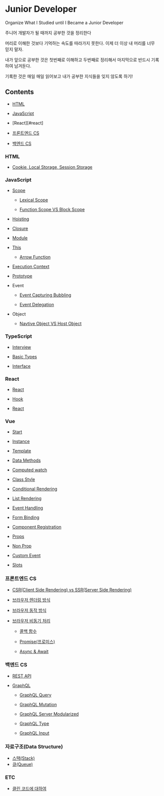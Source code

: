 # Junior Developer

Organize What I Studied until I Became a Junior Developer<br>

주니어 개발자가 될 때까지 공부한 것을 정리한다<br>

머리로 이해한 것보다 기억하는 속도를 따라가지 못한다. 이제 더 이상 내 머리를 너무 믿지 말자.<br>

내가 앞으로 공부한 것은 첫번째로 이해하고 두번째로 정리해서 마지막으로 반드시 기록하여 남겨둔다.<br>

기록한 것은 매일 매일 읽어보고 내가 공부한 지식들을 잊지 않도록 하기!<br>

## Contents

- [HTML](#HTML)

- [JavaScript](#JavaScript)

- [React][#react]

- [프론트엔드 CS](#프론트엔드-CS)

- [백엔드 CS](#백엔드-CS)

### HTML

- [Cookie, Local Storage, Session Storage](./Record/HTML/Storage/Storage.md)

### JavaScript

- [Scope](./Record/JavaScript/Scope/Scope.md)

  - [Lexical Scope](./Record/JavaScript/Scope/LexicalScope.md)

  - [Function Scope VS Block Scope](./Record/JavaScript/Scope/FVSB-Scope.md)

- [Hoisting](./Record/JavaScript/Hoisting/Hoisting.md)

- [Closure](./Record/JavaScript/Closure/Closure.md)

- [Module](./Record/JavaScript/Module/Module.md)

- [This](./Record/JavaScript/This/This.md)

  - [Arrow Function](./Record/JavaScript/This/ArrowFunction.md)

- [Execution Context](./Record/JavaScript/Context/Context.md)

- [Prototype](./Record/JavaScript/Prototype/Prototype.md)

- Event

  - [Event Capturing Bubbling](./Record/JavaScript/Event/Capturing-Bubbling.md)

  - [Event Delegation](./Record/JavaScript/Event/Delegation.md)

- Object

  - [Navtive Object VS Host Object](./Record/JavaScript/Object/Native-Host.md)

### TypeScript

- [Interview](./Record/TypeScript/Interview.md)

- [Basic Types](./Record/TypeScript/BasicTypes.md)

- [Interface](./Record/TypeScript/Interface.md)

### React

- [React](./Record/React/React.md)

- [Hook](./Record/React/Hook.md)

- [React](./Record/React/Experience.md)

### Vue

- [Start](./Record/Vue/Start.md)

- [Instance](./Record/Vue/Instance.md)

- [Template](./Record/Vue/Template.md)

- [Data Methods](./Record/Vue/Data-Methods.md)

- [Computed watch](./Record/Vue/Computed-watch.md)

- [Class Style](./Record/Vue/Class-style.md)

- [Conditional Rendering](./Record/Vue/Conditional-rendering.md)

- [List Rendering](./Record/Vue/List-Rendering.md)

- [Event Handling](./Record/Vue/Event-Handling.md)

- [Form Binding](./Record/Vue/Form-Binding.md)

- [Component Registration](./Record/Vue/Component-registration.md)

- [Props](./Record/Vue/Props.md)

- [Non Prop](./Record/Vue/Non-prop.md)

- [Custom Event](./Record/Vue/Custom-event.md)

- [Slots](./Record/Vue/Slots.md)

### 프론트엔드 CS

- [CSR(Client Side Rendering) vs SSR(Server Side Rendering)](./Record/FrontEnd/CSR-SSR/CSR-SSR.md)

- [브라우저 렌더링 방식](./Record/FrontEnd/Browser-Render/Browser-Render.md)

- [브라우저 동작 방식](./Record/FrontEnd/Browser-Action/Browser-Action.md)

- [브라우저 비동기 처리](./Record/FrontEnd/Asynchronous/Asynchronous.md)

  - [콜백 함수](./Record/FrontEnd/Asynchronous/Callback.md)

  - [Promise(프로미스)](./Record/FrontEnd/Asynchronous/Promise.md)

  - [Async & Await](./Record/FrontEnd/Asynchronous/Async-Await.md)

### 백엔드 CS

- [REST API](./Record/BackEnd/RestAPI/RestAPI.md)

- [GraphQL](./Record/BackEnd/GraphQL/GraphQL.md)

  - [GraphQL Query](./Record/BackEnd/GraphQL/Query.md)

  - [GraphQL Mutation](./Record/BackEnd/GraphQL/Mutation.md)

  - [GraphQL Server Modularized](./Record/BackEnd/GraphQL/Modularize.md)

  - [GraphQL Type](./Record/BackEnd/GraphQL/Type.md)

  - [GraphQL Input](./Record/BackEnd/GraphQL/Input.md)

### 자료구조(Data Structure)

- [스택(Stack)](./Record/DataStructure/Stack.md)
- [큐(Queue)](./Record/DataStructure/Queue.md)

### ETC

- [클린 코드에 대하여](./Record/ETC/CleanCode.md)
